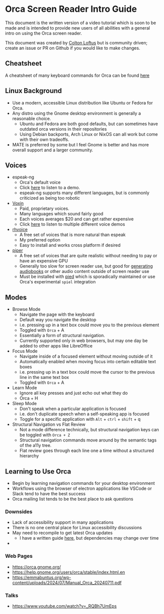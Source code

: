 # Orca Screen Reader Intro Guide

This document is the written version of a video tutorial which is soon to be made and is intended to provide new users of all abilities with a general intro on using the Orca screen reader.

This document was created by [Colton Loftus](https://github.com/C-Loftus) but is community driven; create an issue or PR on Github if you would like to make changes.

## Cheatsheet

A cheatsheet of many keyboard commands for Orca can be found [here](cheatsheet.md)

## Linux Background

- Use a modern, accessible Linux distribution like Ubuntu or Fedora for Orca.
- Any distro using the Gnome desktop environment is generally a reasonable choice. 
    - Ubuntu and Fedora are both good defaults, but can sometimes have outdated orca versions in their repositories
    - Using Debian backports, Arch Linux or NixOS can all work but come with their own tradeoffs.
- MATE is preferred by some but I feel Gnome is better and has more overall support and a larger community.

## Voices

- espeak-ng 
    - Orca's default voice
    - Click [here](./voices/espeak.mp3) to listen to a demo. 
    - espeak-ng supports many different languages, but is commonly criticized as being too robotic
- [Voxin](https://voxin.oralux.net/voice.php)
    - Paid, proprietary voices. 
    - Many languages which sound fairly good
    - Each voices averages $20 and can get rather expensive
    - Click [here](./voices/voxin/) to listen to multiple different voice demos
- [rhvoice](https://rhvoice.org/)
    - A free set of voices that is more natural than espeak
    - My preferred option
    - Easy to install and works cross platform if desired
- [piper](https://rhasspy.github.io/piper-samples/)
    - A free set of voices that are quite realistic without needing to pay or have an expensive GPU
    - Generally too slow for screen reader use, but good for [generating audiobooks](https://github.com/C-Loftus/QuickPiperAudiobook) or other audio content outside of screen reader use
    - Must be installed with [pied](https://github.com/Elleo/pied) which is sporadically maintained or use Orca's experimental `spiel` integration

## Modes

- Browse Mode
    - Navigate the page with the keyboard
    - Default way you navigate the desktop
    - i.e. pressing up in a text box could move you to the previous element
    - Toggled with `Orca` + A
    - Essentially a form of structural navigation. 
    - Currently supported only in web browsers, but may one day be added to other apps like LibreOffice
- Focus Mode
    - Navigate inside of a focused element without moving outside of it
    - Automatically enabled when moving focus into certain editable text boxes
    - i.e. pressing up in a text box could move the cursor to the previous line in the same text box
    - Toggled with `Orca` + A
- Learn Mode
    - Ignore all key presses and just echo out what they do
    - Orca + H 
- Sleep Mode
    - Don't speak when a particular application is focused
    - i.e. don't duplicate speech when a self-speaking app is focused
    - Toggle for a specific application with `Alt` + `ctrl` + `shift` + q
- Structural Navigation vs Flat Review
    - Not a mode difference technically, but structural navigation keys can be toggled with `Orca + Z`
    - Structural navigation commands move around by the semantic tags of the a11y tree. 
    - Flat review goes through each line one a time without a structured hierarchy 

## Learning to Use Orca

- Begin by learning navigation commands for your desktop environment
- Workflows using the browser of electron applications like VSCode or Slack tend to have the best success
- Orca mailing list tends to be the best place to ask questions

### Downsides

- Lack of accessibility support in many applications
- There is no one central place for Linux accessibility discussions
- May need to recompile to get latest Orca updates
    - I have a written guide [here](https://gist.github.com/C-Loftus/5c71ebef18717a364e1ac2865a54e1e9), but dependencies may change over time
- 

### Web Pages


* https://orca.gnome.org/
* https://help.gnome.org/users/orca/stable/index.html.en
* https://emmabuntus.org/wp-content/uploads/2024/07/Manual_Orca_20240711.pdf

### Talks 

* https://www.youtube.com/watch?v=_RQBh7UmEps

<!-- ## Other Useful a11y content -->
<!-- * https://www.youtube.com/watch?v=xseIsaxrlXo
* https://www.youtube.com/watch?v=w9psDfEFf9c -->
<!-- * http://htmlpreview.github.io/?https://github.com/brailcom/speechd/blob/master/doc/ssip.html -->